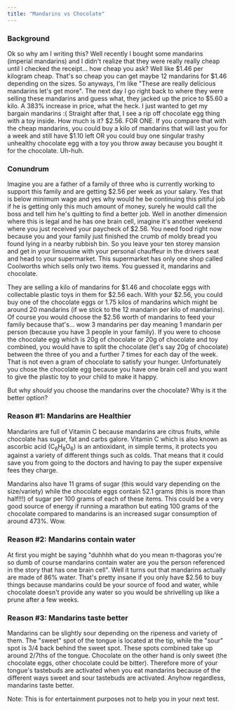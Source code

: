 ```yaml
---
title: "Mandarins vs Chocolate"
---
```


### Background

Ok so why am I writing this? Well recently I bought some mandarins (imperial mandarins) and I didn't realize that they were really really cheap until I checked the receipt... how cheap you ask? Well like \$1.46 per kilogram cheap. That's so cheap you can get maybe 12 mandarins for \$1.46 depending on the sizes. So anyways, I'm like "These are really delicious mandarins let's get more". The next day I go right back to where they were selling these mandarins and guess what, they jacked up the price to \$5.60 a kilo. A 383% increase in price, what the heck. I just wanted to get my bargain mandarins :( Straight after that, I see a rip off chocolate egg thing with a toy inside. How much is it? \$2.56. FOR ONE. If you compare that with the cheap mandarins, you could buy a kilo of mandarins that will last you for a week and still have \$1.10 left OR you could buy one singular trashy unhealthy chocolate egg with a toy you throw away because you bought it for the chocolate. Uh-huh.

### Conundrum

Imagine you are a father of a family of three who is currently working to support this family and are getting \$2.56 per week as your salary. Yes that is below minimum wage and yes why would he be continuing this pitiful job if he is getting only this much amount of money, surely he would call the boss and tell him he's quitting to find a better job. Well in another dimension where this is legal and he has one brain cell, imagine it's another weekend where you just received your paycheck of \$2.56. You need food right now because you and your family just finished the crumb of moldy bread you found lying in a nearby rubbish bin. So you leave your ten storey mansion and get in your limousine with your personal chauffeur in the drivers seat and head to your supermarket. This supermarket has only one shop called Coolworths which sells only two items. You guessed it, mandarins and chocolate.

They are selling a kilo of mandarins for \$1.46 and chocolate eggs with collectable plastic toys in them for \$2.56 each. With your \$2.56, you could buy one of the chocolate eggs or 1.75 kilos of mandarins which might be around 20 mandarins (if we stick to the 12 mandarin per kilo of mandarins). Of course you would choose the \$2.56 worth of mandarins to feed your family because that's... wow 3 mandarins per day meaning 1 mandarin per person (because you have 3 people in your family). If you were to choose the chocolate egg which is 20g of chocolate or 20g of chocolate and toy combined, you would have to split the chocolate (let's say 20g of chocolate) between the three of you and a further 7 times for each day of the week. That is not even a gram of chocolate to satisfy your hunger. Unfortunately you chose the chocolate egg because you have one brain cell and you want to give the plastic toy to your child to make it happy.

But why *should* you choose the mandarins over the chocolate? Why is it the better option?

### Reason #1: Mandarins are Healthier

Mandarins are full of Vitamin C because mandarins are citrus fruits, while chocolate has sugar, fat and carbs galore. Vitamin C which is also known as ascorbic acid (C$_{6}$H$_{8}$O$_{6}$) is an antioxidant, in simple terms, it protects you against a variety of different things such as colds. That means that it could save you from going to the doctors and having to pay the super expensive fees they charge.

Mandarins also have 11 grams of sugar (this would vary depending on the size/variety) while the chocolate eggs contain 52.1 grams (this is more than half!!!) of sugar per 100 grams of each of these items. This could be a very good source of energy if running a marathon but eating 100 grams of the chocolate compared to mandarins is an increased sugar consumption of around 473%. Wow.

### Reason #2: Mandarins contain water

At first you might be saying "duhhhh what do you mean π-thagoras you're so dumb of course mandarins contain water are you the person referenced in the story that has one brain cell". Well it turns out that mandarins actually are made of 86% water. That's pretty insane if you only have \$2.56 to buy things because mandarins could be your source of food and water, while chocolate doesn't provide any water so you would be shrivelling up like a prune after a few weeks.

### Reason #3: Mandarins taste better

Mandarins can be slightly sour depending on the ripeness and variety of them. The "sweet" spot of the tongue is located at the tip, while the "sour" spot is 3/4 back behind the sweet spot. These spots combined take up around 2/7ths of the tongue. Chocolate on the other hand is only sweet (the chocolate eggs, other chocolate could be bitter). Therefore more of your tongue's tastebuds are activated when you eat mandarins because of the different ways sweet and sour tastebuds are activated. Anyhow regardless, mandarins taste better.


Note: This is for entertainment purposes not to help you in your next test.